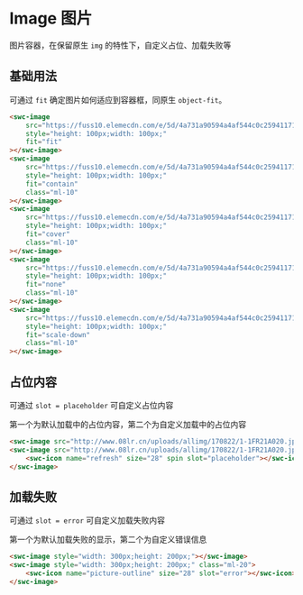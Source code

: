 # Image 图片

图片容器，在保留原生 `img` 的特性下，自定义占位、加载失败等

## 基础用法

可通过 `fit` 确定图片如何适应到容器框，同原生 `object-fit`。

<swc-image src="https://fuss10.elemecdn.com/e/5d/4a731a90594a4af544c0c25941171jpeg.jpeg" style="height: 100px;width: 100px;" fit="fit"></swc-image>
<swc-image src="https://fuss10.elemecdn.com/e/5d/4a731a90594a4af544c0c25941171jpeg.jpeg" style="height: 100px;width: 100px;" fit="contain" class="ml-10"></swc-image>
<swc-image src="https://fuss10.elemecdn.com/e/5d/4a731a90594a4af544c0c25941171jpeg.jpeg" style="height: 100px;width: 100px;" fit="cover" class="ml-10"></swc-image>
<swc-image src="https://fuss10.elemecdn.com/e/5d/4a731a90594a4af544c0c25941171jpeg.jpeg" style="height: 100px;width: 100px;" fit="none" class="ml-10"></swc-image>
<swc-image src="https://fuss10.elemecdn.com/e/5d/4a731a90594a4af544c0c25941171jpeg.jpeg" style="height: 100px;width: 100px;" fit="scale-down" class="ml-10"></swc-image>

```html
<swc-image
    src="https://fuss10.elemecdn.com/e/5d/4a731a90594a4af544c0c25941171jpeg.jpeg"
    style="height: 100px;width: 100px;"
    fit="fit"
></swc-image>
<swc-image
    src="https://fuss10.elemecdn.com/e/5d/4a731a90594a4af544c0c25941171jpeg.jpeg"
    style="height: 100px;width: 100px;"
    fit="contain"
    class="ml-10"
></swc-image>
<swc-image
    src="https://fuss10.elemecdn.com/e/5d/4a731a90594a4af544c0c25941171jpeg.jpeg"
    style="height: 100px;width: 100px;"
    fit="cover"
    class="ml-10"
></swc-image>
<swc-image
    src="https://fuss10.elemecdn.com/e/5d/4a731a90594a4af544c0c25941171jpeg.jpeg"
    style="height: 100px;width: 100px;"
    fit="none"
    class="ml-10"
></swc-image>
<swc-image
    src="https://fuss10.elemecdn.com/e/5d/4a731a90594a4af544c0c25941171jpeg.jpeg"
    style="height: 100px;width: 100px;"
    fit="scale-down"
    class="ml-10"
></swc-image>
```

## 占位内容

可通过 `slot = placeholder` 可自定义占位内容

第一个为默认加载中的占位内容，第二个为自定义加载中的占位内容

<swc-image src="http://www.08lr.cn/uploads/allimg/170822/1-1FR21A020.jpg" style="width: 300px;height: 200px;"></swc-image>
<swc-image src="http://www.08lr.cn/uploads/allimg/170822/1-1FR21A020.jpg" style="width: 300px;height: 200px;" class="ml-20">
    <swc-icon name="refresh" size="28" spin slot="placeholder"></swc-icon>
</swc-image>

```html
<swc-image src="http://www.08lr.cn/uploads/allimg/170822/1-1FR21A020.jpg" style="width: 300px;height: 200px;"></swc-image>
<swc-image src="http://www.08lr.cn/uploads/allimg/170822/1-1FR21A020.jpg" style="width: 300px;height: 200px;" class="ml-20">
    <swc-icon name="refresh" size="28" spin slot="placeholder"></swc-icon>
</swc-image>
```

## 加载失败

可通过 `slot = error` 可自定义加载失败内容

第一个为默认加载失败的显示，第二个为自定义错误信息

<swc-image style="width: 300px;height: 200px;"></swc-image>
<swc-image style="width: 300px;height: 200px;" class="ml-20">
<swc-icon name="picture-outline" size="28" slot="error"></swc-icon>
</swc-image>

```html
<swc-image style="width: 300px;height: 200px;"></swc-image>
<swc-image style="width: 300px;height: 200px;" class="ml-20">
    <swc-icon name="picture-outline" size="28" slot="error"></swc-icon>
</swc-image>
```

<style scoped>
swc-image+swc-image{
    margin-left: 24px;
}
</style>
